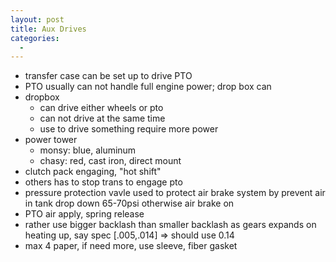 ```yaml
---
layout: post
title: Aux Drives
categories:
  -
---
```


- transfer case can be set up to drive PTO
- PTO usually can not handle full engine power; drop box can
- dropbox 
    - can drive either wheels or pto
    - can not drive at the same time
    - use to drive something require more power
- power tower
    - monsy: blue, aluminum
    - chasy: red, cast iron, direct mount 
- clutch pack engaging, "hot shift"
- others has to stop trans to engage pto
- pressure protection vavle used to protect air brake system by prevent air in tank drop down 65-70psi otherwise air brake on
- PTO air apply, spring release
- rather use bigger backlash than smaller backlash as gears expands on heating up, say spec [.005,.014] => should use 0.14
- max 4 paper, if need more, use sleeve, fiber gasket
